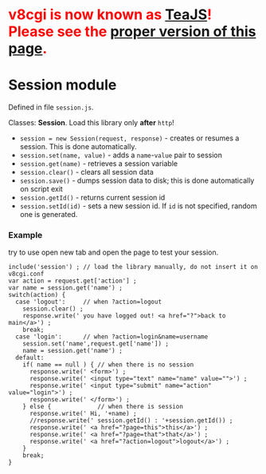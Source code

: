 # <font color='red'><b>v8cgi is now known as <a href='http://code.google.com/p/teajs/'>TeaJS</a>! Please see the <a href='http://code.google.com/p/teajs/wiki/API_Session'>proper version of this page</a>.</b></font> #
# Session module #

Defined in file `session.js`.

Classes: **Session**. Load this library only **after** `http`!

  * `session = new Session(request, response)` - creates or resumes a session. This is done automatically.
  * `session.set(name, value)` - adds a `name`-`value` pair to session
  * `session.get(name)` - retrieves a session variable
  * `session.clear()` - clears all session data
  * `session.save()` - dumps session data to disk; this is done automatically on script exit
  * `session.getId()` - returns current session id
  * `session.setId(id)` - sets a new session id. If `id` is not specified, random one is generated.

### Example ###

try to use open new tab and open the page to test your session.
```
include('session') ; // load the library manually, do not insert it on v8cgi.conf
var action = request.get['action'] ;
var name = session.get('name') ;
switch(action) {
  case 'logout':     // when ?action=logout
    session.clear() ;
    response.write(' you have logged out! <a href="?">back to main</a>') ;
    break;
  case 'login':      // when ?action=login&name=username
    session.set('name',request.get['name']) ;
    name = session.get('name') ;
  default:
    if( name == null ) { // when there is no session
      response.write(' <form>') ;
      response.write(' <input type="text" name="name" value="">') ;
      response.write(' <input type="submit" name="action" value="login">') ;
      response.write(' </form>') ;
    } else {             // when there is session
      response.write(' Hi, '+name) ;
      //response.write(' session.getId() : '+session.getId()) ;
      response.write(' <a href="?page=this">this</a>') ;
      response.write(' <a href="?page=that">that</a>') ;
      response.write(' <a href="?action=logout">logout</a>') ;    
    }    
    break;
}
```